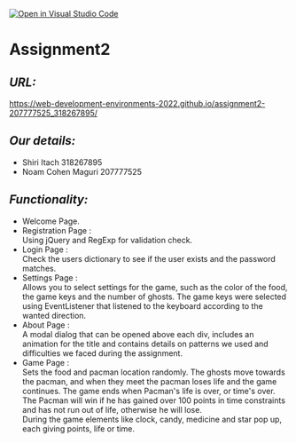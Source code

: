 [![Open in Visual Studio Code](https://classroom.github.com/assets/open-in-vscode-c66648af7eb3fe8bc4f294546bfd86ef473780cde1dea487d3c4ff354943c9ae.svg)](https://classroom.github.com/online_ide?assignment_repo_id=7797938&assignment_repo_type=AssignmentRepo)
# Assignment2
 
## _URL:_
https://web-development-environments-2022.github.io/assignment2-207777525_318267895/
## _Our details:_ 
- Shiri Itach 318267895
- Noam Cohen Maguri 207777525


## _Functionality:_
- Welcome Page.
- Registration Page :  
Using jQuery and RegExp for validation check.
- Login Page :  
Check the users dictionary to see if the user exists and the password matches.
- Settings Page :  
Allows you to select settings for the game, such as the color of the food, the game keys and the number of ghosts. The game keys were selected using EventListener that listened to the keyboard according to the wanted direction. 
- About Page :  
A modal dialog that can be opened above each div, includes an animation for the title and contains details on patterns we used and difficulties we faced during the assignment.
- Game Page :  
Sets the food and pacman location randomly. The ghosts move towards the pacman, and when they meet the pacman loses life and the game continues. The game ends when Pacman's life is over, or time's over. The Pacman will win if he has gained over 100 points in time constraints and has not run out of life, otherwise he will lose.  
During the game elements like clock, candy, medicine and star pop up, each giving points, life or time.
